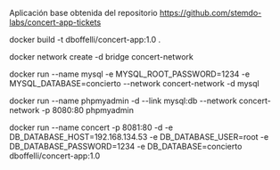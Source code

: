 Aplicación base obtenida del repositorio https://github.com/stemdo-labs/concert-app-tickets

docker build -t dboffelli/concert-app:1.0 .
 
docker network create -d bridge concert-network
 
docker run --name mysql -e MYSQL_ROOT_PASSWORD=1234 -e MYSQL_DATABASE=concierto --network concert-network -d mysql
 
docker run --name phpmyadmin -d --link mysql:db --network concert-network -p 8080:80 phpmyadmin
 
docker run --name concert -p 8081:80 -d -e DB_DATABASE_HOST=192.168.134.53 -e DB_DATABASE_USER=root -e DB_DATABASE_PASSWORD=1234 -e DB_DATABASE=concierto dboffelli/concert-app:1.0


